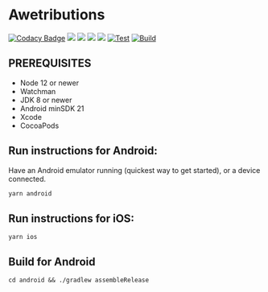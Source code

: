 # Awetributions

[![Codacy Badge](https://api.codacy.com/project/badge/Grade/38ba286740994a94ad75d9fcf3b2310b)](https://app.codacy.com/gh/shensven/Awetributions?utm_source=github.com&utm_medium=referral&utm_content=shensven/Awetributions&utm_campaign=Badge_Grade_Settings)
[![](https://img.shields.io/github/license/shensven/Awetributions)](./LICENSE)
[![](https://img.shields.io/github/package-json/v/shensven/Awetributions?color=2DBB60)](./package.json)
[![](https://img.shields.io/github/package-json/dependency-version/shensven/Awetributions/react)](./package.json)
[![](https://img.shields.io/github/package-json/dependency-version/shensven/Awetributions/react-native)](./package.json)
[![Test](https://github.com/shensven/Awetributions/actions/workflows/dev.yml/badge.svg?branch=dev)](https://github.com/shensven/Awetributions/actions/workflows/dev.yml)
[![Build](https://github.com/shensven/Awetributions/actions/workflows/main.yml/badge.svg)](https://github.com/shensven/Awetributions/actions/workflows/main.yml)

## PREREQUISITES

-   Node 12 or newer
-   Watchman
-   JDK 8 or newer
-   Android minSDK 21
-   Xcode
-   CocoaPods

## Run instructions for Android:

Have an Android emulator running (quickest way to get started), or a device connected.

```bash
yarn android
```

## Run instructions for iOS:

```
yarn ios
```

## Build for Android

```
cd android && ./gradlew assembleRelease
```
